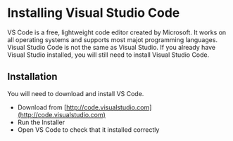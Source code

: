 # Installing Visual Studio Code

VS Code is a free, lightweight code editor created by Microsoft. It works on all operating systems and supports most majot programming languages. Visual Studio Code is not the same as Visual Studio. If you already have Visual Studio installed, you will still need to install Visual Studio Code.

## Installation

You will need to download and install VS Code.

- Download from [http://code.visualstudio.com](http://code.visualstudio.com)
- Run the Installer
- Open VS Code to check that it installed correctly


